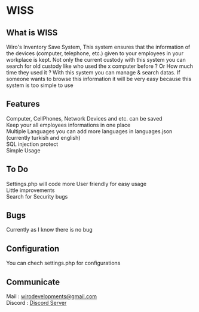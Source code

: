 # WISS

## What is WISS
Wiro's Inventory Save System, This system ensures that the information of the devices (computer, telephone, etc.) given to your employees in your workplace is kept. Not only the current custody with this system you can search for old custody like who used the x computer before ? Or How much time they used it ? With this system you can manage & search datas. If someone wants to browse this information it will be very easy because this system is too simple to use

## Features
Computer, CellPhones, Network Devices and etc. can be saved</br>
Keep your all employees informations in one place</br>
Multiple Languages you can add more languages in languages.json (currently turkish and english)</br>
SQL injection protect</br>
Simple Usage

## To Do
Settings.php will code more User friendly for easy usage</br>
Little improvements</br>
Search for Security bugs

## Bugs
Currently as I know there is no bug

## Configuration
You can chech settings.php for configurations

## Communicate
Mail : wirodevelopments@gmail.com </br>
Discord : [Discord Server](https://discord.gg/s5fWTrW)
